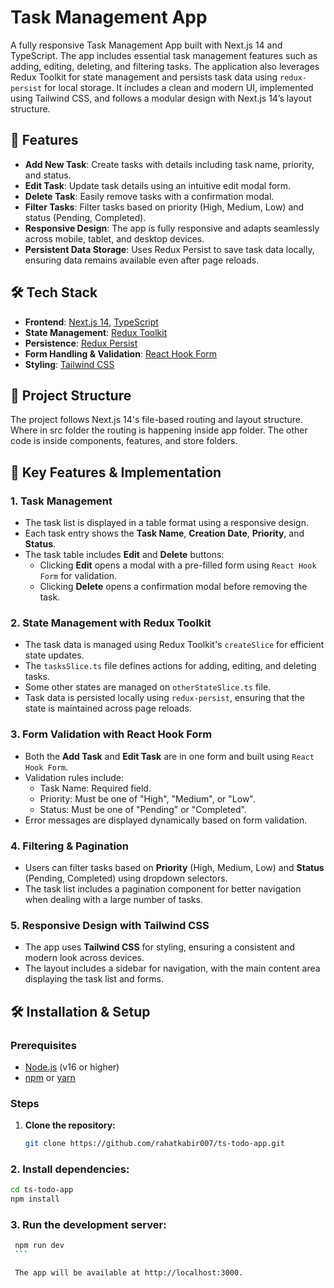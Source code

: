 # Task Management App

A fully responsive Task Management App built with Next.js 14 and TypeScript. The app includes essential task management features such as adding, editing, deleting, and filtering tasks. The application also leverages Redux Toolkit for state management and persists task data using `redux-persist` for local storage. It includes a clean and modern UI, implemented using Tailwind CSS, and follows a modular design with Next.js 14’s layout structure.

## 🚀 Features

- **Add New Task**: Create tasks with details including task name, priority, and status.
- **Edit Task**: Update task details using an intuitive edit modal form.
- **Delete Task**: Easily remove tasks with a confirmation modal.
- **Filter Tasks**: Filter tasks based on priority (High, Medium, Low) and status (Pending, Completed).
- **Responsive Design**: The app is fully responsive and adapts seamlessly across mobile, tablet, and desktop devices.
- **Persistent Data Storage**: Uses Redux Persist to save task data locally, ensuring data remains available even after page reloads.

## 🛠️ Tech Stack

- **Frontend**: [Next.js 14](https://nextjs.org/), [TypeScript](https://www.typescriptlang.org/)
- **State Management**: [Redux Toolkit](https://redux-toolkit.js.org/)
- **Persistence**: [Redux Persist](https://github.com/rt2zz/redux-persist)
- **Form Handling & Validation**: [React Hook Form](https://react-hook-form.com/)
- **Styling**: [Tailwind CSS](https://tailwindcss.com/)

## 📂 Project Structure

The project follows Next.js 14's file-based routing and layout structure. Where in src folder the routing is happening inside app folder. The other code is inside components, features, and store folders.


## 🌟 Key Features & Implementation

### 1. Task Management

- The task list is displayed in a table format using a responsive design.
- Each task entry shows the **Task Name**, **Creation Date**, **Priority**, and **Status**.
- The task table includes **Edit** and **Delete** buttons:
  - Clicking **Edit** opens a modal with a pre-filled form using `React Hook Form` for validation.
  - Clicking **Delete** opens a confirmation modal before removing the task.

### 2. State Management with Redux Toolkit

- The task data is managed using Redux Toolkit's `createSlice` for efficient state updates.
- The `tasksSlice.ts` file defines actions for adding, editing, and deleting tasks.
- Some other states are managed on `otherStateSlice.ts` file.
- Task data is persisted locally using `redux-persist`, ensuring that the state is maintained across page reloads.

### 3. Form Validation with React Hook Form

- Both the **Add Task** and **Edit Task** are in one form and built using `React Hook Form`.
- Validation rules include:
  - Task Name: Required field.
  - Priority: Must be one of "High", "Medium", or "Low".
  - Status: Must be one of "Pending" or "Completed".
- Error messages are displayed dynamically based on form validation.

### 4. Filtering & Pagination

- Users can filter tasks based on **Priority** (High, Medium, Low) and **Status** (Pending, Completed) using dropdown selectors.
- The task list includes a pagination component for better navigation when dealing with a large number of tasks.

### 5. Responsive Design with Tailwind CSS

- The app uses **Tailwind CSS** for styling, ensuring a consistent and modern look across devices.
- The layout includes a sidebar for navigation, with the main content area displaying the task list and forms.

## 🛠️ Installation & Setup

### Prerequisites

- [Node.js](https://nodejs.org/) (v16 or higher)
- [npm](https://www.npmjs.com/) or [yarn](https://yarnpkg.com/)

### Steps

1. **Clone the repository:**

   ```bash
   git clone https://github.com/rahatkabir007/ts-todo-app.git


### 2. **Install dependencies:**

   ```bash
   cd ts-todo-app
   npm install
   ```

### 3. **Run the development server:**

   ```bash
    npm run dev
    ```

    The app will be available at http://localhost:3000.

